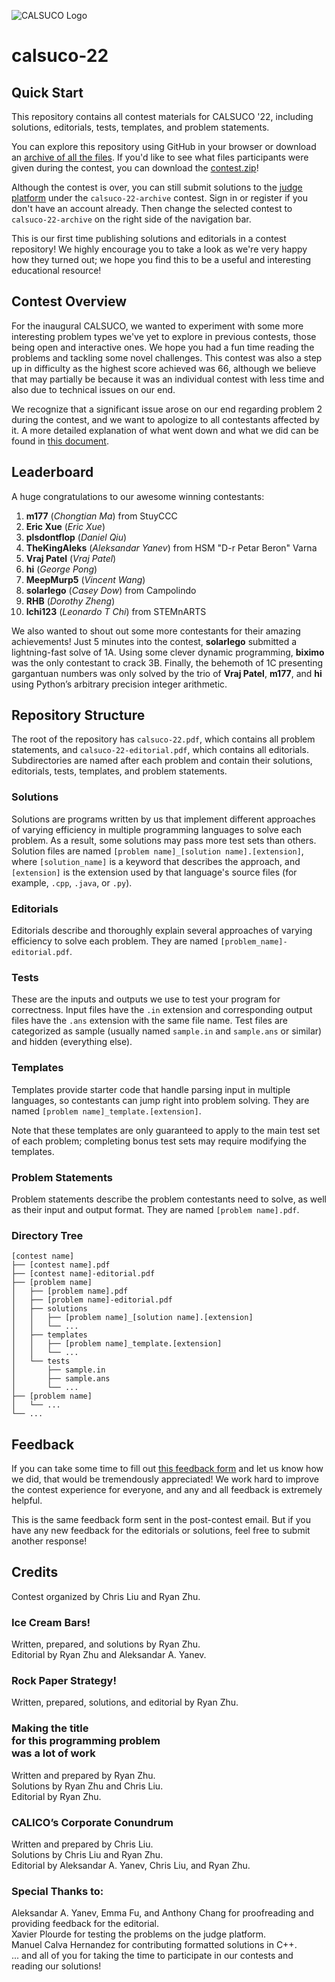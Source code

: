 ![CALSUCO Logo](https://calico.berkeley.edu/images/banner/blocks-suco.png)

# calsuco-22

## Quick Start
This repository contains all contest materials for CALSUCO '22, including solutions, editorials, tests, templates, and problem statements.

You can explore this repository using GitHub in your browser or download an [archive of all the files](https://github.com/calico-team/calsuco-22/archive/refs/heads/main.zip). If you'd like to see what files participants were given during the contest, you can download the [contest.zip](https://calico.berkeley.edu/files/calsuco-22/contest.zip)!

Although the contest is over, you can still submit solutions to the [judge platform](https://calicojudge.com) under the `calsuco-22-archive` contest. Sign in or register if you don't have an account already. Then change the selected contest to `calsuco-22-archive` on the right side of the navigation bar.

This is our first time publishing solutions and editorials in a contest repository! We highly encourage you to take a look as we're very happy how they turned out; we hope you find this to be a useful and interesting educational resource!

## Contest Overview
For the inaugural CALSUCO, we wanted to experiment with some more interesting problem types we've yet to explore in previous contests, those being open and interactive ones. We hope you had a fun time reading the problems and tackling some novel challenges. This contest was also a step up in difficulty as the highest score achieved was 66, although we believe that may partially be because it was an individual contest with less time and also due to technical issues on our end.

We recognize that a significant issue arose on our end regarding problem 2 during the contest, and we want to apologize to all contestants affected by it. A more detailed explanation of what went down and what we did can be found in [this document](https://docs.google.com/document/d/1KLo9JlxjuokYgyk-Ugq--Rdr3t6SrUCKa1Kte9DEFhs/edit?usp=sharing).

## Leaderboard

A huge congratulations to our awesome winning contestants:

1. **m177** (*Chongtian Ma*) from StuyCCC
2. **Eric Xue** (*Eric Xue*)
3. **plsdontflop** (*Daniel Qiu*)
4. **TheKingAleks** (*Aleksandar Yanev*) from HSM "D-r Petar Beron" Varna
5. **Vraj Patel** (*Vraj Patel*)
6. **hi** (*George Pong*)
7. **MeepMurp5** (*Vincent Wang*)
8. **solarlego** (*Casey Dow*) from Campolindo
9. **RHB** (*Dorothy Zheng*)
10. **lchi123** (*Leonardo T Chi*) from STEMnARTS

We also wanted to shout out some more contestants for their amazing achievements! Just 5 minutes into the contest, **solarlego** submitted a lightning-fast solve of 1A. Using some clever dynamic programming, **biximo** was the only contestant to crack 3B. Finally, the behemoth of 1C presenting gargantuan numbers was only solved by the trio of **Vraj Patel**, **m177**, and **hi** using Python’s arbitrary precision integer arithmetic.

## Repository Structure
The root of the repository has `calsuco-22.pdf`, which contains all problem statements, and `calsuco-22-editorial.pdf`, which contains all editorials. Subdirectories are named after each problem and contain their solutions, editorials, tests, templates, and problem statements.

### Solutions
Solutions are programs written by us that implement different approaches of varying efficiency in multiple programming languages to solve each problem. As a result, some solutions may pass more test sets than others. Solution files are named `[problem name]_[solution name].[extension]`, where `[solution_name]` is a keyword that describes the approach, and `[extension]` is the extension used by that language's source files (for example, `.cpp`, `.java`, or `.py`).

### Editorials
Editorials describe and thoroughly explain several approaches of varying efficiency to solve each problem. They are named `[problem_name]-editorial.pdf`.

### Tests
These are the inputs and outputs we use to test your program for correctness. Input files have the `.in` extension and corresponding output files have the `.ans` extension with the same file name. Test files are categorized as sample (usually named `sample.in` and `sample.ans` or similar) and hidden (everything else).

### Templates
Templates provide starter code that handle parsing input in multiple languages, so contestants can jump right into problem solving. They are named `[problem name]_template.[extension]`.

Note that these templates are only guaranteed to apply to the main test set of each problem; completing bonus test sets may require modifying the templates.

### Problem Statements
Problem statements describe the problem contestants need to solve, as well as their input and output format. They are named `[problem name].pdf`.

### Directory Tree
```
[contest name]
├── [contest name].pdf
├── [contest name]-editorial.pdf
├── [problem name]
│   ├── [problem name].pdf
│   ├── [problem name]-editorial.pdf
│   ├── solutions
│   │   ├── [problem name]_[solution name].[extension]
│   │   └── ...
│   ├── templates
│   │   ├── [problem name]_template.[extension]
│   │   └── ...
│   └── tests
│       ├── sample.in
│       ├── sample.ans
│       └── ...
├── [problem name]
│   └── ...
└── ...
```

## Feedback
If you can take some time to fill out [this feedback form](https://forms.gle/H4m2tERyjRKxPtiC6) and let us know how we did, that would be tremendously appreciated! We work hard to improve the contest experience for everyone, and any and all feedback is extremely helpful.

This is the same feedback form sent in the post-contest email. But if you have any new feedback for the editorials or solutions, feel free to submit another response!

## Credits

Contest organized by Chris Liu and Ryan Zhu.

### Ice Cream Bars!

Written, prepared, and solutions by Ryan Zhu.
<br>
Editorial by Ryan Zhu and Aleksandar A. Yanev.

### Rock Paper Strategy!

Written, prepared, solutions, and editorial by Ryan Zhu.

### Making the title<br>for this programming problem<br>was a lot of work

Written and prepared by Ryan Zhu.
<br>
Solutions by Ryan Zhu and Chris Liu.
<br>
Editorial by Ryan Zhu.

### CALICO’s Corporate Conundrum

Written and prepared by Chris Liu.
<br>
Solutions by Chris Liu and Ryan Zhu.
<br>
Editorial by Aleksandar A. Yanev, Chris Liu, and Ryan Zhu.

### Special Thanks to:

Aleksandar A. Yanev, Emma Fu, and Anthony Chang for proofreading and providing feedback for the editorial.
<br>
Xavier Plourde for testing the problems on the judge platform.
<br>
Manuel Calva Hernandez for contributing formatted solutions in C++.
<br>
... and all of you for taking the time to participate in our contests and reading our solutions!

